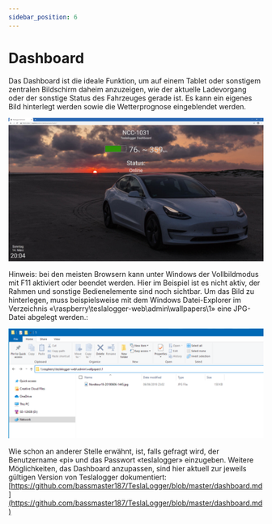 ```yaml
---
sidebar_position: 6
---
```

# Dashboard

Das Dashboard ist die ideale Funktion, um auf einem Tablet oder sonstigem zentralen Bildschirm daheim anzuzeigen, wie der aktuelle Ladevorgang oder der sonstige Status des Fahrzeuges gerade ist. Es kann ein eigenes Bild hinterlegt werden sowie die Wetterprognose eingeblendet werden.

![BILD](/img/extras-dashboard-01.png)

Hinweis: bei den meisten Browsern kann unter Windows der Vollbildmodus mit F11 aktiviert oder beendet werden. Hier im Beispiel ist es nicht aktiv, der Rahmen und sonstige Bedienelemente sind noch sichtbar.
Um das Bild zu hinterlegen, muss beispielsweise mit dem Windows Datei-Explorer im Verzeichnis «\\raspberry\teslalogger-web\admin\wallpapers\1» eine JPG-Datei abgelegt werden.:

![BILD](/img/extras-dashboard-02.png)

Wie schon an anderer Stelle erwähnt, ist, falls gefragt wird, der Benutzername «pi» und das Passwort «teslalogger» einzugeben.
Weitere Möglichkeiten, das Dashboard anzupassen, sind hier aktuell zur jeweils gültigen Version von Teslalogger dokumentiert:
[https://github.com/bassmaster187/TeslaLogger/blob/master/dashboard.md](https://github.com/bassmaster187/TeslaLogger/blob/master/dashboard.md)
